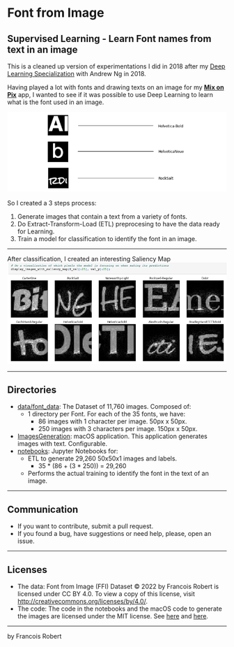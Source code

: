 # Font from Image
## Supervised Learning - Learn Font names from text in an image

This is a cleaned up version of experimentations I did in 2018 after my [Deep Learning Specialization](https://www.coursera.org/specializations/deep-learning) with Andrew Ng in 2018.

Having played a lot with fonts and drawing texts on an image for my **[Mix on Pix](https://apps.apple.com/us/app/mix-on-pix-text-on-photos/id633281586)** app, I wanted to see
if it was possible to use Deep Learning to learn what is the font used in an image.  

![example](readme_images/example1.png)

So I created a 3 steps process:
1. Generate images that contain a text from a variety of fonts.
2. Do Extract-Transform-Load (ETL) preprocesing to have the data ready for Learning.
3. Train a model for classification to identify the font in an image.
 
---
After classification, I created an interesting Saliency Map
![Saliency Map](readme_images/saliency1.png)

---
## Directories
- [data/font_data](data/font_data): The Dataset of 11,760 images. Composed of:
  - 1 directory per Font. For each of the 35 fonts, we have:
    -  86 images with 1 character per image. 50px x 50px.
    -  250 images with 3 characters per image. 150px x 50px.
- [ImagesGeneration](ImagesGeneration): macOS application. This application generates images with text. Configurable.
- [notebooks](notebooks): Jupyter Notebooks for:
  - ETL to generate 29,260 50x50x1 images and labels. 
    - 35 *  (86 + (3 * 250)) = 29,260
  - Performs the actual training to identify the font in the text of an image.

---
## Communication

- If you want to contribute, submit a pull request.
- If you found a bug, have suggestions or need help, please, open an issue.

---

## Licenses
- The data: Font from Image (FFI) Dataset © 2022 by Francois Robert is licensed under CC BY 4.0. To view a copy of this license, visit http://creativecommons.org/licenses/by/4.0/.
- The code: The code in the notebooks and the macOS code to generate the images are licensed under the MIT license. See [here](notebooks/LICENSE.txt) and [here](ImagesGeneration/LICENSE.txt).
---
by Francois Robert

